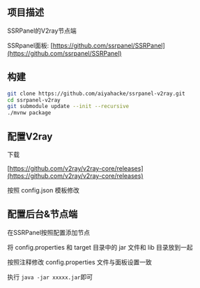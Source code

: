 ## 项目描述
SSRPanel的V2ray节点端

SSRpanel面板: 
[https://github.com/ssrpanel/SSRPanel](https://github.com/ssrpanel/SSRPanel)

## 构建

```bash
git clone https://github.com/aiyahacke/ssrpanel-v2ray.git
cd ssrpanel-v2ray
git submodule update --init --recursive
./mvnw package
```

## 配置V2ray

下载

[https://github.com/v2ray/v2ray-core/releases](https://github.com/v2ray/v2ray-core/releases)

按照 config.json 模板修改

## 配置后台&节点端

在SSRPanel按照配置添加节点

将 config.properties 和 target 目录中的 jar 文件和 lib 目录放到一起

按照注释修改 config.properties 文件与面板设置一致

执行 `java -jar xxxxx.jar`即可
